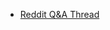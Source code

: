 - [Reddit Q&A Thread](https://www.reddit.com/r/golang/comments/io94yi/we_are_the_go_time_podcast_ask_us_anything_ama/)